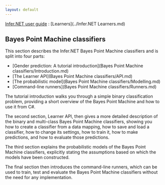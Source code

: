 ```yaml
---
layout: default 
--- 
```

[Infer.NET user guide](../index.md) : [Learners](../Infer.NET Learners.md)

## Bayes Point Machine classifiers

This section describes the Infer.NET Bayes Point Machine classifiers and is split into four parts:

*   [Gender prediction: A tutorial introduction](Bayes Point Machine classifiers/Introduction.md)
*   [The Learner API](Bayes Point Machine classifiers/API.md)
*   [The probabilistic model](Bayes Point Machine classifiers/Modelling.md)
*   [Command-line runners](Bayes Point Machine classifiers/Runners.md)

The tutorial introduction walks you through a simple binary classification problem, providing a short overview of the Bayes Point Machine and how to use it from C#.

The second section, Learner API, then gives a more detailed description of the binary and multi-class Bayes Point Machine classifiers, showing you how to create a classifier from a data mapping, how to save and load a classifier, how to change its settings, how to train it, how to make predictions, and how to evaluate those predictions.

The third section explains the probabilistic models of the Bayes Point Machine classifiers, explicitly stating the assumptions based on which the models have been constructed.

The final section then introduces the command-line runners, which can be used to train, test and evaluate the Bayes Point Machine classifiers without the need for any implementation.